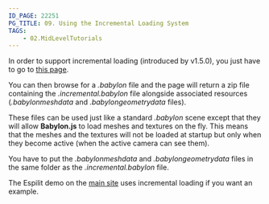 ```yaml
---
ID_PAGE: 22251
PG_TITLE: 09. Using the Incremental Loading System
TAGS:
    - 02.MidLevelTutorials
---
```

In order to support incremental loading (introduced by v1.5.0), you just have to go to [this page](http://www.babylonjs.com/converter.html).

You can then browse for a _.babylon_ file and the page will return a zip file containing the _.incremental.babylon_ file alongside associated resources (_.babylonmeshdata_ and _.babylongeometrydata_ files).

These files can be used just like a standard _.babylon_ scene except that they will allow **Babylon.js** to load meshes and textures on the fly. This means that the meshes and the textures will not be loaded at startup but only when they become active (when the active camera can see them).

You have to put the _.babylonmeshdata_ and _.babylongeometrydata_ files in the same folder as the _.incremental.babylon_ file.

The Espilit demo on the [main site](http://www.babylonjs.com) uses incremental loading if you want an example.

